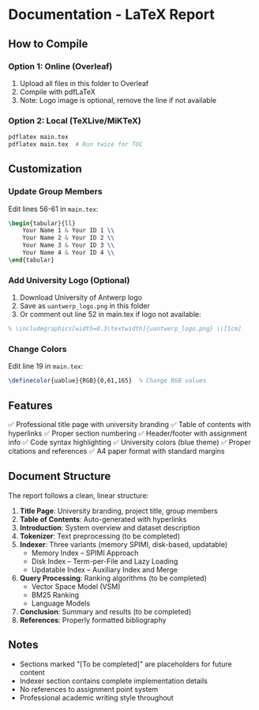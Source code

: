 # Documentation - LaTeX Report

## How to Compile

### Option 1: Online (Overleaf)
1. Upload all files in this folder to Overleaf
2. Compile with pdfLaTeX
3. Note: Logo image is optional, remove the line if not available

### Option 2: Local (TeXLive/MiKTeX)
```bash
pdflatex main.tex
pdflatex main.tex  # Run twice for TOC
```

## Customization

### Update Group Members
Edit lines 56-61 in `main.tex`:
```latex
\begin{tabular}{ll}
    Your Name 1 & Your ID 1 \\
    Your Name 2 & Your ID 2 \\
    Your Name 3 & Your ID 3 \\
    Your Name 4 & Your ID 4 \\
\end{tabular}
```

### Add University Logo (Optional)
1. Download University of Antwerp logo
2. Save as `uantwerp_logo.png` in this folder
3. Or comment out line 52 in main.tex if logo not available:
```latex
% \includegraphics[width=0.3\textwidth]{uantwerp_logo.png} \\[1cm]
```

### Change Colors
Edit line 19 in `main.tex`:
```latex
\definecolor{uablue}{RGB}{0,61,165}  % Change RGB values
```

## Features

✅ Professional title page with university branding
✅ Table of contents with hyperlinks
✅ Proper section numbering
✅ Header/footer with assignment info
✅ Code syntax highlighting
✅ University colors (blue theme)
✅ Proper citations and references
✅ A4 paper format with standard margins

## Document Structure

The report follows a clean, linear structure:

1. **Title Page**: University branding, project title, group members
2. **Table of Contents**: Auto-generated with hyperlinks
3. **Introduction**: System overview and dataset description
4. **Tokenizer**: Text preprocessing (to be completed)
5. **Indexer**: Three variants (memory SPIMI, disk-based, updatable)
   - Memory Index – SPIMI Approach
   - Disk Index – Term-per-File and Lazy Loading
   - Updatable Index – Auxiliary Index and Merge
6. **Query Processing**: Ranking algorithms (to be completed)
   - Vector Space Model (VSM)
   - BM25 Ranking
   - Language Models
7. **Conclusion**: Summary and results (to be completed)
8. **References**: Properly formatted bibliography

## Notes

- Sections marked "[To be completed]" are placeholders for future content
- Indexer section contains complete implementation details
- No references to assignment point system
- Professional academic writing style throughout
